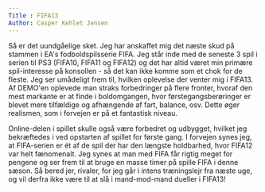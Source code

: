 ```yaml
---
Title : FIFA13
Author: Casper Kehlet Jensen
---
```


Så er det uundgåelige sket. Jeg har anskaffet mig det næste skud på stammen i EA's fodboldspilsserie FIFA. Jeg står inde med de seneste 3 spil i serien til PS3 (FIFA10, FIFA11 og FIFA12) og det har altid været min primære spil-interesse på konsollen - så det kan ikke komme som et chok for de fleste. Jeg ser umådeligt frem til, hvilken oplevelse der venter mig i FIFA13. Af DEMO'en oplevede man straks forbedringer på flere fronter, hvoraf den mest markante er at finde i boldomgangen, hvor førstegangsberøringer er blevet mere tilfældige og afhængende af fart, balance, osv. Dette øger realismen, som i forvejen er på et fantastisk niveau.

Online-delen i spillet skulle også være forbedret og udbygget, hvilket jeg bekræftedes i ved opstarten af spillet for første gang. I forvejen synes jeg, at FIFA-serien er ét af de spil der har den længste holdbarhed, hvor FIFA12 var helt fænomenalt. Jeg synes at man med FIFA får rigtig meget for pengene og ser frem til at bruge en masse timer på spille FIFA i denne sæson. Så bered jer, rivaler, for jeg går i intens træningslejr fra næste uge, og vil derfra ikke være til at slå i mand-mod-mand dueller i FIFA13!